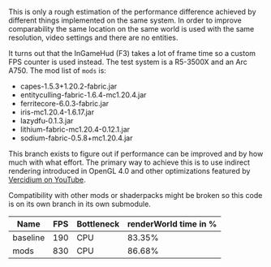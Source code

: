 This is only a rough estimation of the performance difference achieved by different things implemented on the same system.
In order to improve comparability the same location on the same world is used with the same resolution, video settings and there are no entities.

It turns out that the InGameHud (F3) takes a lot of frame time so a custom FPS counter is used instead.
The test system is a R5-3500X and an Arc A750.
The mod list of `mods` is:
- capes-1.5.3+1.20.2-fabric.jar
- entityculling-fabric-1.6.4-mc1.20.4.jar
- ferritecore-6.0.3-fabric.jar
- iris-mc1.20.4-1.6.17.jar
- lazydfu-0.1.3.jar
- lithium-fabric-mc1.20.4-0.12.1.jar
- sodium-fabric-0.5.8+mc1.20.4.jar

This branch exists to figure out if performance can be improved and by how much with what effort.
The primary way to achieve this is to use indirect rendering introduced in OpenGL 4.0 and other optimizations featured by [Vercidium on YouTube](https://www.youtube.com/@Vercidium).

Compatibility with other mods or shaderpacks might be broken so this code is on its own branch in its own submodule.

| Name     | FPS | Bottleneck | renderWorld time in % |
|----------|-----|------------|-----------------------|
| baseline | 190 | CPU        | 83.35%                |
| mods     | 830 | CPU        | 86.68%                |
